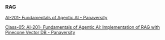 ### RAG

[AI-201- Fundamentals of Agentic AI - Panaversity](https://www.youtube.com/watch?v=8f3xG-2vukQ&list=PL0vKVrkG4hWpDokw004ujFI6U_58WChPl)

[Class-05: AI-201- Fundamentals of Agentic AI: Implementation of RAG with Pinecone Vector DB - Panaversity](https://www.youtube.com/watch?v=xQojOkqRbsU)
